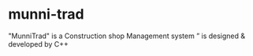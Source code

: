 # munni-trad
"MunniTrad" is a Construction shop Management system ” is designed &amp; developed by C++ 
